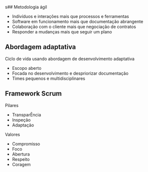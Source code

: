 s## Metodologia ágil 

- Indivíduos e interações mais que processos e ferramentas
- Software em funcionamento mais que documentação abrangente 
- Colaboração com o cliente mais que negociação de contratos 
- Responder a mudanças mais que seguir um plano

## Abordagem adaptativa 

Ciclo de vida usando abordagem de desenvolvimento adaptativa

- Escopo aberto 
- Focada no desenvolvimento e despriorizar documentação 
- Times pequenos e multidisciplinares 

## Framework Scrum 

Pilares 
-  TransparÊncia
-  Inspeção 
-  Adaptação


Valores
- Compromisso 
- Foco
- Abertura 
- Respeito
- Coragem 